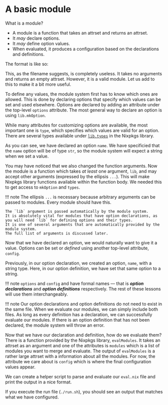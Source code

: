# A basic module

What is a module?

* A module is a function that takes an attrset and returns an attrset.
* It *may* declare options.
* It *may* define option values.
* When evaluated, it produces a configuration based on the declarations and definitions.

The format is like so:

[//]: # (./useless.nix)

This, as the filename suggests, is completely useless.
It takes no arguments and returns an empty attrset.
However, it is a valid module.
Let us add to this to make it a bit more useful.

To define any values, the module system first has to know which ones are allowed.
This is done by declaring options that specify which values can be set and used elsewhere.
Options are declared by adding an attribute under the top-level `options` attribute.
The most general way to declare an option is using `lib.mkOption`.

[//]: # (./options.nix)

While many attributes for customizing options are available,
the most important one is `type`,
which specifies which values are valid for an option.
There are several types available under [`lib.types`][option-types-basic] in the Nixpkgs library.

As you can see, we have declared an option `name`.
We have specificied that the `name` option will be of type `str`, so the module system will expect a string when we set a value.

You may have noticed that we also changed the function arguments.
Now the module is a function which takes *at least* one argument, `lib`,
and may accept other arguments (expressed by the ellipsis `...`).
This will make Nixpkgs library functions available within the function body.
We needed this to get access to `mkOption` and `types`.

!!! note
    The ellipsis `...` is necessary because arbitrary arguments can be passed to modules.
    Every module should have this.

    The `lib` argument is passed automatically by the module system.
    It is absolutely vital for modules that have option declarations, as you will need `lib` for defining options and their types.
    It is one of several arguments that are automatically provided by the module system.
    The full list of arguments is discussed later.

Now that we have declared an option, we would naturally want to give it a value.
Options can be set or *defined* using another top-level attribute, `config`.

[//]: # (./config.nix)

Previously, in our option declaration, we created an option, `name`, with a string type.
Here, in our option definition, we have set that same option to a string.

!!! note
    `options` and `config` and have formal names —
    that is ***option declarations*** and ***option definitions*** respectively.
    The rest of these lessons will use them interchangeably.

!!! note
    Our option declarations and option definitions do not need to exist in the same file.
    When we evaluate our modules, we can simply include both files.
    As long as every definition has a declaration, we can successfully evaluate our modules.
    If there is an option definition that has not been declared, the module system will throw an error.

Now that we have our declaration and definition, how do we evaluate them?
There is a function provided by the Nixpkgs library, `evalModules`.
It takes an attrset as an argument and one of the attributes is `modules` which is a list of modules you want to merge and evaluate.
The output of `evalModules` is a rather large attrset with a information about all the modules.
For now, the attribute we care about is `config` which is where the final configuration values appear.

[//]: # (./eval.nix)

We can create a helper script to parse and evaluate our `eval.nix` file and print the output in a nice format.

[//]: # (./run.sh)

If you execute the run file (`./run.sh`), you should see an output that matches what we have configured.

[//]: # (self.eval)

[option-types-basic]: https://nixos.org/manual/nixos/stable/#sec-option-types-basic
